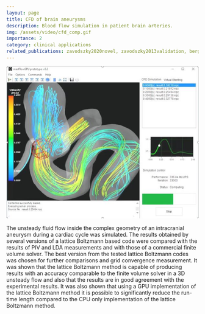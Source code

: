 ```yaml
---
layout: page
title: CFD of brain aneurysms
description: Blood flow simulation in patient brain arteries.
img: /assets/video/cfd_comp.gif
importance: 2
category: clinical applications
related_publications: zavodszky2020novel, zavodszky2013validation, berg2019multiple
---
```



![Flow simulation in an aneurysm.](/assets/img/projects/medflow3d.jpg)

The unsteady fluid flow inside the complex geometry of an intracranial aneurysm during a cardiac cycle was simulated. The results obtained by several versions of a lattice Boltzmann based code were compared with the results of PIV and LDA measurements and with those of a commercial finite volume solver. The best version from the tested lattice Boltzmann codes was chosen for further comparisons and grid convergence measurement. It was shown that the lattice Boltzmann method is capable of producing results with an accuracy comparable to the finite volume solver in a 3D unsteady flow and also that the results are in good agreement with the experimental results. It was also shown that using a GPU implementation of the lattice Boltzmann method it is possible to significantly reduce the run-time length compared to the CPU only implementation of the lattice Boltzmann method.

